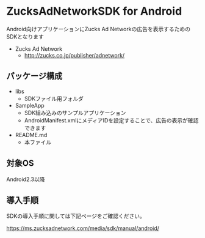 ZucksAdNetworkSDK for Android
=====================

Android向けアプリケーションにZucks Ad Networkの広告を表示するためのSDKとなります

* Zucks Ad Network
  * http://zucks.co.jp/publisher/adnetwork/

## パッケージ構成

* libs
  * SDKファイル用フォルダ
* SampleApp
  * SDK組み込みのサンプルアプリケーション
  * AndroidManifest.xmlにメディアIDを設定することで、広告の表示が確認できます
* README.md
  * 本ファイル

## 対象OS

Android2.3以降

## 導入手順

SDKの導入手順に関しては下記ページをご確認ください。

https://ms.zucksadnetwork.com/media/sdk/manual/android/

